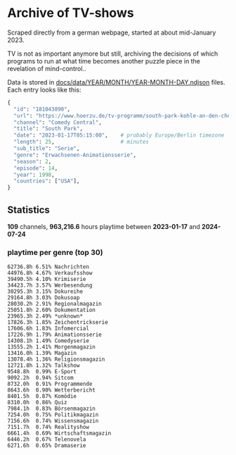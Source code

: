 # Archive of TV-shows

Scraped directly from a german webpage, started at about mid-January 2023.

TV is not as important anymore but still, archiving the decisions of which programs to run at what time
becomes another puzzle piece in the revelation of mind-control.. 

Data is stored in [docs/data/YEAR/MONTH/YEAR-MONTH-DAY.ndjson](docs/data/) files. 
Each entry looks like this:

```python
{
  "id": "181043890", 
  "url": "https://www.hoerzu.de/tv-programm/south-park-kohle-an-den-chefkoch/bid_181043890/", 
  "channel": "Comedy Central", 
  "title": "South Park", 
  "date": "2023-01-17T05:15:00",    # probably Europe/Berlin timezone 
  "length": 25,                     # minutes 
  "sub_title": "Serie", 
  "genre": "Erwachsenen-Animationsserie", 
  "season": 2, 
  "episode": 14, 
  "year": 1998, 
  "countries": ["USA"],
}
```

## Statistics

**109** channels, **963,216.6** hours playtime between **2023-01-17** and **2024-07-24**


### playtime per genre (top 30)

    62736.8h 6.51% Nachrichten
    44976.8h 4.67% Verkaufsshow
    39490.5h 4.10% Krimiserie
    34423.7h 3.57% Werbesendung
    30295.3h 3.15% Dokureihe
    29164.8h 3.03% Dokusoap
    28030.2h 2.91% Regionalmagazin
    25051.8h 2.60% Dokumentation
    23965.3h 2.49% *unknown*
    17826.3h 1.85% Zeichentrickserie
    17606.6h 1.83% Infomercial
    17226.9h 1.79% Animationsserie
    14308.1h 1.49% Comedyserie
    13555.2h 1.41% Morgenmagazin
    13416.0h 1.39% Magazin
    13078.4h 1.36% Religionsmagazin
    12721.8h 1.32% Talkshow
    9548.8h  0.99% E-Sport
    9092.2h  0.94% Sitcom
    8732.0h  0.91% Programmende
    8643.6h  0.90% Wetterbericht
    8401.5h  0.87% Komödie
    8310.0h  0.86% Quiz
    7984.1h  0.83% Börsenmagazin
    7254.0h  0.75% Politikmagazin
    7156.6h  0.74% Wissensmagazin
    7151.7h  0.74% Realityshow
    6661.4h  0.69% Wirtschaftsmagazin
    6446.2h  0.67% Telenovela
    6271.6h  0.65% Dramaserie
